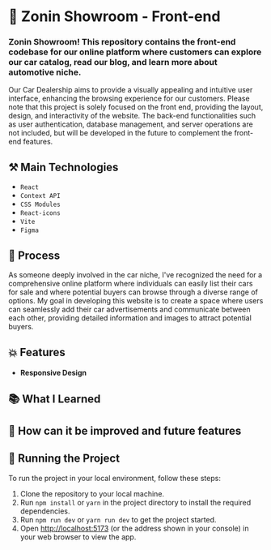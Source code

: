 # :car: Zonin Showroom - Front-end

### Zonin Showroom! This repository contains the front-end codebase for our online platform where customers can explore our car catalog, read our blog, and learn more about automotive niche.

Our Car Dealership aims to provide a visually appealing and intuitive user interface, enhancing the browsing experience for our customers. Please note that this project is solely focused on the front end, providing the layout, design, and interactivity of the website. The back-end functionalities such as user authentication, database management, and server operations are not included, but will be developed in the future to complement the front-end features.

## :hammer_and_pick: Main Technologies

- `React`
- `Context API`
- `CSS Modules`
- `React-icons`
- `Vite`
- `Figma`

## :memo: Process

As someone deeply involved in the car niche, I've recognized the need for a comprehensive online platform where individuals can easily list their cars for sale and where potential buyers can browse through a diverse range of options. My goal in developing this website is to create a space where users can seamlessly add their car advertisements and communicate between each other, providing detailed information and images to attract potential buyers.

## :boom: Features

- #### Responsive Design

## :books: What I Learned

## :thought_balloon: How can it be improved and future features

## :rotating_light: Running the Project

To run the project in your local environment, follow these steps:

1. Clone the repository to your local machine.
2. Run `npm install` or `yarn` in the project directory to install the required dependencies.
3. Run `npm run dev` or `yarn run dev` to get the project started.
4. Open [http://localhost:5173](http://localhost:5173) (or the address shown in your console) in your web browser to view the app.